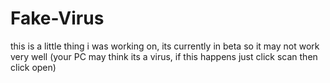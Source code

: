 # Fake-Virus
this is a little thing i was working on, its currently in beta so it may not work very well (your PC may think its a virus, if this happens just click scan then click open)
